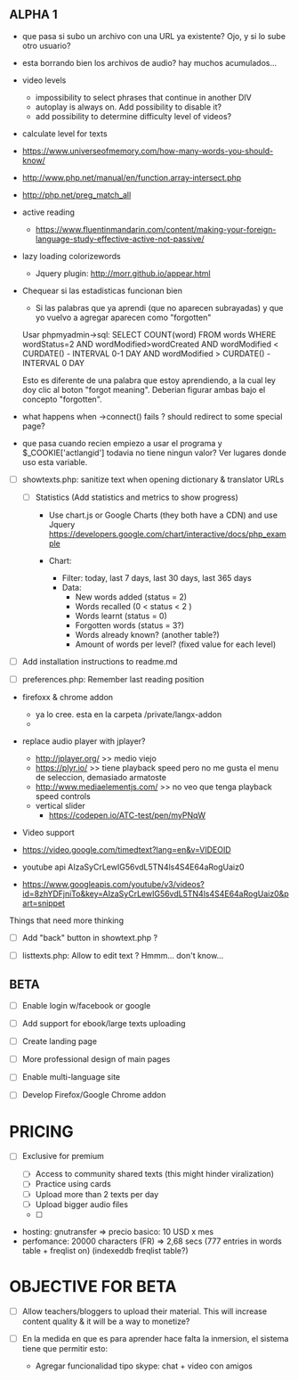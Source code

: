 ## ALPHA 1

- que pasa si subo un archivo con una URL ya existente? Ojo, y si lo sube otro usuario?

- esta borrando bien los archivos de audio? hay muchos acumulados...

- video levels
  - impossibility to select phrases that continue in another DIV
  - autoplay is always on. Add possibility to disable it?
  - add possibility to determine difficulty level of videos?

- calculate level for texts
 - https://www.universeofmemory.com/how-many-words-you-should-know/
 - http://www.php.net/manual/en/function.array-intersect.php
 - http://php.net/preg_match_all

- active reading
  - https://www.fluentinmandarin.com/content/making-your-foreign-language-study-effective-active-not-passive/

- lazy loading colorizewords
    - Jquery plugin: http://morr.github.io/appear.html

- Chequear si las estadisticas funcionan bien
  - Si las palabras que ya aprendi (que no aparecen subrayadas) y que yo vuelvo a agregar aparecen como "forgotten"

  Usar phpmyadmin->sql: SELECT COUNT(word) FROM words WHERE wordStatus=2 AND wordModified>wordCreated AND wordModified < CURDATE() - INTERVAL 0-1 DAY AND wordModified > CURDATE() - INTERVAL 0 DAY

  Esto es diferente de una palabra que estoy aprendiendo, a la cual ley doy clic al boton "forgot meaning".
  Deberian figurar ambas bajo el concepto "forgotten".

- what happens when ->connect() fails ? should redirect to some special page?

- que pasa cuando recien empiezo a usar el programa y $_COOKIE['actlangid'] todavia no tiene ningun valor? Ver lugares donde uso esta variable.

- [ ] showtexts.php: sanitize text when opening dictionary & translator URLs

  - [ ] Statistics (Add statistics and metrics to show progress)
    - Use chart.js or Google Charts (they both have a CDN) and use Jquery
    https://developers.google.com/chart/interactive/docs/php_example

    - Chart:
        - Filter: today, last 7 days, last 30 days, last 365 days
        - Data:
            - New words added (status = 2)
            - Words recalled (0 < status < 2 )
            - Words learnt (status = 0)
            - Forgotten words (status = 3?)
            - Words already known? (another table?)
            - Amount of words per level? (fixed value for each level)

- [ ] Add installation instructions to readme.md

- [ ] preferences.php: Remember last reading position

- firefoxx & chrome addon
  - ya lo cree. esta en la carpeta /private/langx-addon
  - 

- replace audio player with jplayer?
  - http://jplayer.org/ >> medio viejo
  - https://plyr.io/ >> tiene playback speed pero no me gusta el menu de seleccion, demasiado armatoste
  - http://www.mediaelementjs.com/ >> no veo que tenga playback speed controls
  - vertical slider
    - https://codepen.io/ATC-test/pen/myPNqW
    
- Video support
 - https://video.google.com/timedtext?lang=en&v=VIDEOID
 - youtube api AIzaSyCrLewIG56vdL5TN4ls4S4E64aRogUaiz0
 - https://www.googleapis.com/youtube/v3/videos?id=8zhYDFjniTo&key=AIzaSyCrLewIG56vdL5TN4ls4S4E64aRogUaiz0&part=snippet


Things that need more thinking

- [ ] Add "back" button in showtext.php ?

- [ ] listtexts.php: Allow to edit text ? Hmmm... don't know...

## BETA

- [ ] Enable login w/facebook or google

- [ ] Add support for ebook/large texts uploading

- [ ] Create landing page

- [ ] More professional design of main pages

- [ ] Enable multi-language site

- [ ] Develop Firefox/Google Chrome addon

# PRICING

- [ ] Exclusive for premium

  - [ ] Access to community shared texts (this might hinder viralization)
  - [ ] Practice using cards
  - [ ] Upload more than 2 texts per day
  - [ ] Upload bigger audio files
  - [ ] 

- hosting: gnutransfer => precio basico: 10 USD x mes
- perfomance: 20000 characters (FR) => 2,68 secs (777 entries in words table + freqlist on) (indexeddb freqlist table?)

# OBJECTIVE FOR BETA

- [ ] Allow teachers/bloggers to upload their material. This will increase content quality & it will be a way to monetize?

- [ ] En la medida en que es para aprender hace falta la inmersion, el sistema tiene que permitir esto:
  - Agregar funcionalidad tipo skype: chat + video con amigos






